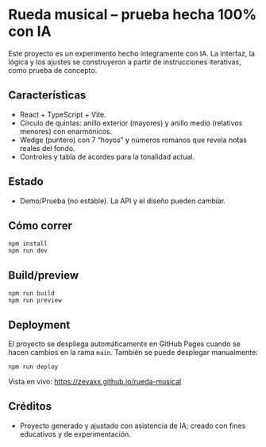 # Rueda musical – prueba hecha 100% con IA

Este proyecto es un experimento hecho íntegramente con IA. La interfaz, la lógica y los ajustes se construyeron a partir de instrucciones iterativas, como prueba de concepto.

## Características
- React + TypeScript + Vite.
- Círculo de quintas: anillo exterior (mayores) y anillo medio (relativos menores) con enarmónicos.
- Wedge (puntero) con 7 “hoyos” y números romanos que revela notas reales del fondo.
- Controles y tabla de acordes para la tonalidad actual.

## Estado
- Demo/Prueba (no estable). La API y el diseño pueden cambiar.

## Cómo correr
```pwsh
npm install
npm run dev
```

## Build/preview
```pwsh
npm run build
npm run preview
```

## Deployment
El proyecto se despliega automáticamente en GitHub Pages cuando se hacen cambios en la rama `main`. También se puede desplegar manualmente:
```pwsh
npm run deploy
```

Vista en vivo: https://zevaxx.github.io/rueda-musical

## Créditos
- Proyecto generado y ajustado con asistencia de IA; creado con fines educativos y de experimentación.
